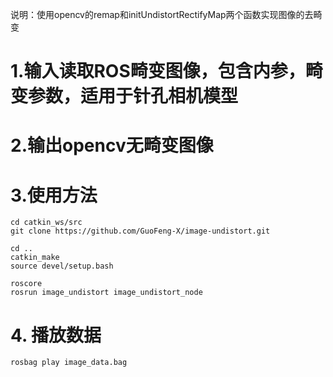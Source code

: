 
说明：使用opencv的remap和initUndistortRectifyMap两个函数实现图像的去畸变
# 1.输入读取ROS畸变图像，包含内参，畸变参数，适用于针孔相机模型
# 2.输出opencv无畸变图像

# 3.使用方法
```
cd catkin_ws/src
git clone https://github.com/GuoFeng-X/image-undistort.git
```

```
cd ..
catkin_make
source devel/setup.bash
```
```
roscore
rosrun image_undistort image_undistort_node
```
# 4. 播放数据
```
rosbag play image_data.bag
```

